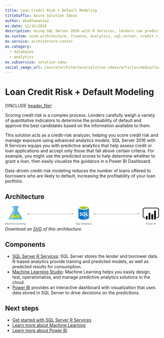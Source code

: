 ```yaml
---
title: Loan Credit Risk + Default Modeling
titleSuffix: Azure Solution Ideas
author: doodlemania2
ms.date: 12/16/2019
description: Using SQL Server 2016 with R Services, lenders can predict a borrower's credit risk and default probability to help issue fewer unprofitable loans.
ms.custom: acom-architecture, finance, analytics, sql-server, credit risk analyzer, credit risk modeling, probability of default, 'https://azure.microsoft.com/solutions/architecture/loan-credit-risk-analyzer-and-default-modeling/'
ms.service: architecture-center
ms.category:
  - databases
  - analytics
ms.subservice: solution-idea
social_image_url: /azure/architecture/solution-ideas/articles/media/loan-credit-risk-analyzer-and-default-modeling.png
---
```


# Loan Credit Risk + Default Modeling

[!INCLUDE [header_file](../../../includes/sol-idea-header.md)]

Scoring credit risk is a complex process. Lenders carefully weigh a variety of quantitative indicators to determine the probability of default and approve the best candidates based on the information available to them.

This solution acts as a credit-risk analyzer, helping you score credit risk and manage exposure using advanced analytics models. SQL Server 2016 with R Services equips you with predictive analytics that help assess credit or loan applications and accept only those that fall above certain criteria. For example, you might use the predicted scores to help determine whether to grant a loan, then easily visualize the guidance in a Power BI Dashboard.

Data-driven credit-risk modeling reduces the number of loans offered to borrowers who are likely to default, increasing the profitability of your loan portfolio.

## Architecture

![Architecture Diagram](../media/loan-credit-risk-analyzer-and-default-modeling.png)
*Download an [SVG](../media/loan-credit-risk-analyzer-and-default-modeling.svg) of this architecture.*

## Components

* [SQL Server R Services](/sql/machine-learning/r/sql-server-r-services?view=sql-server-2016): SQL Server stores the lender and borrower data. R-based analytics provide training and predicted models, as well as predicted results for consumption.
* [Machine Learning Studio](https://azure.microsoft.com/services/machine-learning-studio): Machine Learning helps you easily design, test, operationalize, and manage predictive analytics solutions in the cloud.
* [Power BI](https://powerbi.microsoft.com) provides an interactive dashboard with visualization that uses data stored in SQL Server to drive decisions on the predictions.

## Next steps

* [Get started with SQL Server R Services](/sql/advanced-analytics/r/getting-started-with-sql-server-r-services)
* [Learn more about Machine Learning](/azure/machine-learning/overview-what-is-azure-ml)
* [Learn more about Power BI](https://powerbi.microsoft.com/documentation/powerbi-service-get-started)